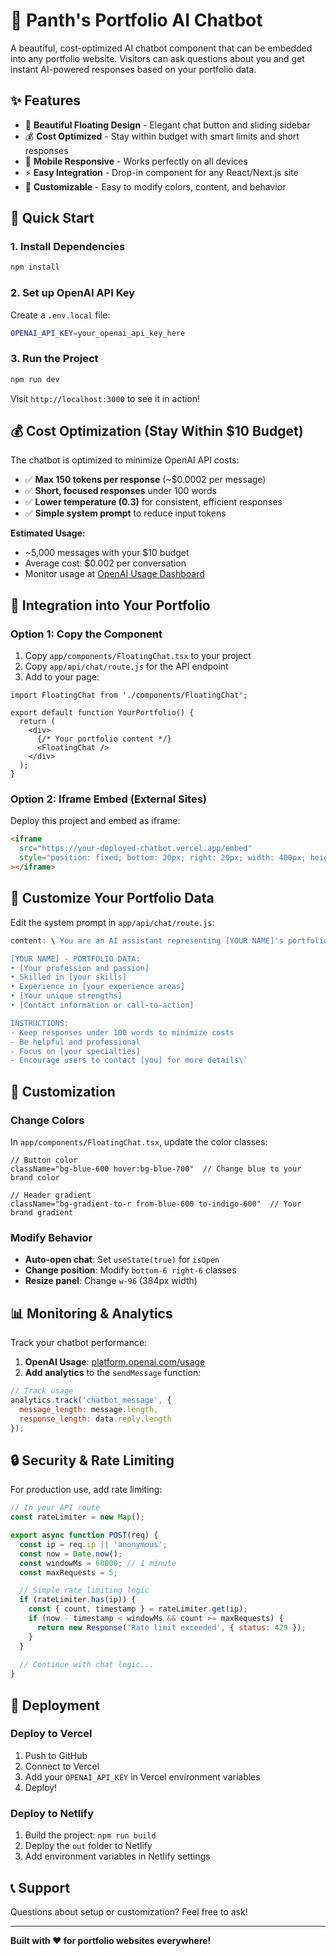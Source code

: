 # 🤖 Panth's Portfolio AI Chatbot

A beautiful, cost-optimized AI chatbot component that can be embedded into any portfolio website. Visitors can ask questions about you and get instant AI-powered responses based on your portfolio data.

## ✨ Features

- 🎨 **Beautiful Floating Design** - Elegant chat button and sliding sidebar
- 💰 **Cost Optimized** - Stay within budget with smart limits and short responses
- 📱 **Mobile Responsive** - Works perfectly on all devices
- ⚡ **Easy Integration** - Drop-in component for any React/Next.js site
- 🔧 **Customizable** - Easy to modify colors, content, and behavior

## 🚀 Quick Start

### 1. Install Dependencies
```bash
npm install
```

### 2. Set up OpenAI API Key
Create a `.env.local` file:
```bash
OPENAI_API_KEY=your_openai_api_key_here
```

### 3. Run the Project
```bash
npm run dev
```

Visit `http://localhost:3000` to see it in action!

## 💰 Cost Optimization (Stay Within $10 Budget)

The chatbot is optimized to minimize OpenAI API costs:

- ✅ **Max 150 tokens per response** (~$0.0002 per message)
- ✅ **Short, focused responses** under 100 words
- ✅ **Lower temperature (0.3)** for consistent, efficient responses
- ✅ **Simple system prompt** to reduce input tokens

**Estimated Usage:**
- ~5,000 messages with your $10 budget
- Average cost: $0.002 per conversation
- Monitor usage at [OpenAI Usage Dashboard](https://platform.openai.com/usage)

## 🔧 Integration into Your Portfolio

### Option 1: Copy the Component
1. Copy `app/components/FloatingChat.tsx` to your project
2. Copy `app/api/chat/route.js` for the API endpoint
3. Add to your page:
```tsx
import FloatingChat from './components/FloatingChat';

export default function YourPortfolio() {
  return (
    <div>
      {/* Your portfolio content */}
      <FloatingChat />
    </div>
  );
}
```

### Option 2: Iframe Embed (External Sites)
Deploy this project and embed as iframe:
```html
<iframe 
  src="https://your-deployed-chatbot.vercel.app/embed" 
  style="position: fixed; bottom: 20px; right: 20px; width: 400px; height: 600px; border: none; z-index: 1000;"
></iframe>
```

## 📝 Customize Your Portfolio Data

Edit the system prompt in `app/api/chat/route.js`:

```javascript
content: \`You are an AI assistant representing [YOUR NAME]'s portfolio.

[YOUR NAME] - PORTFOLIO DATA:
• [Your profession and passion]
• Skilled in [your skills]
• Experience in [your experience areas]
• [Your unique strengths]
• [Contact information or call-to-action]

INSTRUCTIONS:
- Keep responses under 100 words to minimize costs
- Be helpful and professional
- Focus on [your specialties]
- Encourage users to contact [you] for more details\`
```

## 🎨 Customization

### Change Colors
In `app/components/FloatingChat.tsx`, update the color classes:
```tsx
// Button color
className="bg-blue-600 hover:bg-blue-700"  // Change blue to your brand color

// Header gradient
className="bg-gradient-to-r from-blue-600 to-indigo-600"  // Your brand gradient
```

### Modify Behavior
- **Auto-open chat**: Set `useState(true)` for `isOpen`
- **Change position**: Modify `bottom-6 right-6` classes
- **Resize panel**: Change `w-96` (384px width)

## 📊 Monitoring & Analytics

Track your chatbot performance:

1. **OpenAI Usage**: [platform.openai.com/usage](https://platform.openai.com/usage)
2. **Add analytics** to the `sendMessage` function:
```javascript
// Track usage
analytics.track('chatbot_message', {
  message_length: message.length,
  response_length: data.reply.length
});
```

## 🔒 Security & Rate Limiting

For production use, add rate limiting:

```javascript
// In your API route
const rateLimiter = new Map();

export async function POST(req) {
  const ip = req.ip || 'anonymous';
  const now = Date.now();
  const windowMs = 60000; // 1 minute
  const maxRequests = 5;

  // Simple rate limiting logic
  if (rateLimiter.has(ip)) {
    const { count, timestamp } = rateLimiter.get(ip);
    if (now - timestamp < windowMs && count >= maxRequests) {
      return new Response('Rate limit exceeded', { status: 429 });
    }
  }
  
  // Continue with chat logic...
}
```

## 🚀 Deployment

### Deploy to Vercel
1. Push to GitHub
2. Connect to Vercel
3. Add your `OPENAI_API_KEY` in Vercel environment variables
4. Deploy!

### Deploy to Netlify
1. Build the project: `npm run build`
2. Deploy the `out` folder to Netlify
3. Add environment variables in Netlify settings

## 📞 Support

Questions about setup or customization? Feel free to ask!

---

**Built with ❤️ for portfolio websites everywhere!** 